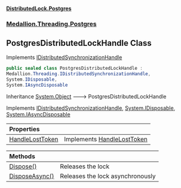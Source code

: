#### [DistributedLock.Postgres](README.md 'README')
### [Medallion.Threading.Postgres](Medallion.Threading.Postgres.md 'Medallion.Threading.Postgres')

## PostgresDistributedLockHandle Class

Implements [IDistributedSynchronizationHandle](https://github.com/madelson/DistributedLock/tree/default-documentation/docs/api/DistributedLock.Core/IDistributedSynchronizationHandle.md 'Medallion.Threading.IDistributedSynchronizationHandle')

```csharp
public sealed class PostgresDistributedLockHandle :
Medallion.Threading.IDistributedSynchronizationHandle,
System.IDisposable,
System.IAsyncDisposable
```

Inheritance [System.Object](https://docs.microsoft.com/en-us/dotnet/api/System.Object 'System.Object') &#129106; PostgresDistributedLockHandle

Implements [IDistributedSynchronizationHandle](https://github.com/madelson/DistributedLock/tree/default-documentation/docs/api/DistributedLock.Core/IDistributedSynchronizationHandle.md 'Medallion.Threading.IDistributedSynchronizationHandle'), [System.IDisposable](https://docs.microsoft.com/en-us/dotnet/api/System.IDisposable 'System.IDisposable'), [System.IAsyncDisposable](https://docs.microsoft.com/en-us/dotnet/api/System.IAsyncDisposable 'System.IAsyncDisposable')

| Properties | |
| :--- | :--- |
| [HandleLostToken](PostgresDistributedLockHandle.HandleLostToken.md 'Medallion.Threading.Postgres.PostgresDistributedLockHandle.HandleLostToken') | Implements [HandleLostToken](https://github.com/madelson/DistributedLock/tree/default-documentation/docs/api/DistributedLock.Core/IDistributedSynchronizationHandle.HandleLostToken.md 'Medallion.Threading.IDistributedSynchronizationHandle.HandleLostToken') |

| Methods | |
| :--- | :--- |
| [Dispose()](PostgresDistributedLockHandle.Dispose().md 'Medallion.Threading.Postgres.PostgresDistributedLockHandle.Dispose()') | Releases the lock |
| [DisposeAsync()](PostgresDistributedLockHandle.DisposeAsync().md 'Medallion.Threading.Postgres.PostgresDistributedLockHandle.DisposeAsync()') | Releases the lock asynchronously |
